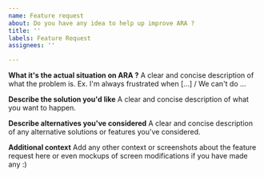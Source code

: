 ```yaml
---
name: Feature request
about: Do you have any idea to help up improve ARA ?
title: ''
labels: Feature Request
assignees: ''

---
```


**What it's the actual situation on ARA ?**
A clear and concise description of what the problem is. Ex. I'm always frustrated when [...] / We can't do ...

**Describe the solution you'd like**
A clear and concise description of what you want to happen.

**Describe alternatives you've considered**
A clear and concise description of any alternative solutions or features you've considered.

**Additional context**
Add any other context or screenshots about the feature request here or even mockups of screen modifications if you have made any :)

